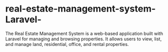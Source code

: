 # real-estate-management-system-Laravel-
The Real Estate Management System is a web-based application built with Laravel for managing and browsing properties. It allows users to view, list, and manage land, residential, office, and rental properties.
